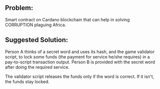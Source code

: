 ## Problem:
Smart contract on Cardano blockchain that can help in solving CORRUPTION plaguing Africa.

## Suggested Solution:
Person A thinks of a secret word and uses its hash, and the game validator script, to lock some funds (the payment for service he/she requires) in a pay-to-script transaction output.
Person B is provided with the secret word after doing the required service.

The validator script releases the funds only if the word is correct.
If it isn't, the funds stay locked.
